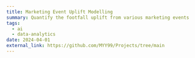 ```yaml
---
title: Marketing Event Uplift Modelling
summary: Quantify the footfall uplift from various marketing events
tags:
  - ai
  - data-analytics
date: 2024-04-01
external_link: https://github.com/MYY99/Projects/tree/main
---
```

